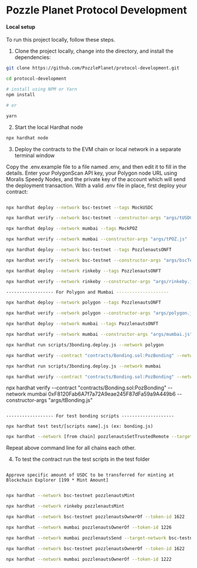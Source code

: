 # Pozzle Planet Protocol Development

#### Local setup

To run this project locally, follow these steps.

1. Clone the project locally, change into the directory, and install the dependencies:

```sh
git clone https://github.com/PozzlePlanet/protocol-development.git

cd protocol-development

# install using NPM or Yarn
npm install

# or

yarn
```

2. Start the local Hardhat node

```sh
npx hardhat node
```

3. Deploy the contracts to the EVM chain or local network in a separate terminal window

Copy the .env.example file to a file named .env, and then edit it to fill in the details.
Enter your PolygonScan API key, your Polygon node URL using Moralis Speedy Nodes, and the
private key of the account which will send the deployment transaction.
With a valid .env file in place, first deploy your contract:

```sh

npx hardhat deploy --network bsc-testnet --tags MockUSDC

npx hardhat verify --network bsc-testnet --constructor-args "args/tUSDC.js" --contract "contracts/tokens/MockUSDC.sol:MockUSDC" [deployed address]

npx hardhat deploy --network mumbai --tags MockPOZ

npx hardhat verify --network mumbai --constructor-args "args/tPOZ.js" --contract "contracts/tokens/MockPOZ.sol:MockPOZ" [deployed address]

```

```sh
npx hardhat deploy --network bsc-testnet --tags PozzlenautsONFT

npx hardhat verify --network bsc-testnet --constructor-args "args/bscTestnet.js" --contract "contracts/PozzlenautsONFT.sol:PozzlenautsONFT" [deployed address]

npx hardhat deploy --network rinkeby --tags PozzlenautsONFT

npx hardhat verify --network rinkeby --constructor-args "args/rinkeby.js" --contract "contracts/PozzlenautsONFT.sol:PozzlenautsONFT" [deployed address]

------------------ For Polygon and Mumbai --------------------

npx hardhat deploy --network polygon --tags PozzlenautsONFT

npx hardhat verify --network polygon --constructor-args "args/polygon.js" --contract "contracts/PozzlenautsONFTPoz.sol:PozzlenautsONFTPoz" [deployed address]

npx hardhat deploy --network mumbai --tags PozzlenautsONFT

npx hardhat verify --network mumbai --constructor-args "args/mumbai.js" --contract "contracts/PozzlenautsONFTPoz.sol:PozzlenautsONFTPoz" [deployed address]

npx hardhat run scripts/3bonding.deploy.js --network polygon

npx hardhat verify --contract "contracts/Bonding.sol:PozBonding" --network polygon [deployed address] <constructor params>

npx hardhat run scripts/3bonding.deploy.js --network mumbai

npx hardhat verify --contract "contracts/Bonding.sol:PozBonding" --network mumbai [deployed address] <constructor params>

```

npx hardhat verify --contract "contracts/Bonding.sol:PozBonding" --network mumbai 0xF8120Fab6A7f7a72A9eae245F87dFa59a9A449b6 --constructor-args "args/tBonding.js"

```

------------------ For test bonding scripts --------------------

npx hardhat test test/[scripts name].js (ex: bonding.js)

```

```sh
npx hardhat --network [from chain] pozzlenautsSetTrustedRemote --target-network [to chain]

```

Repeat above command line for all chains each other.

4. To test the contract run the test scripts in the test folder

```

Approve specific amount of USDC to be transferred for minting at Blockchain Explorer [199 * Mint Amount]


```

```sh
npx hardhat --network bsc-testnet pozzlenautsMint

npx hardhat --network rinkeby pozzlenautsMint
```

```sh
npx hardhat --network bsc-testnet pozzlenautsOwnerOf --token-id 1622

npx hardhat --network mumbai pozzlenautsOwnerOf --token-id 1226
```

```sh
npx hardhat --network mumbai pozzlenautsSend --target-network bsc-testnet --token-id 1222
```

```sh
npx hardhat --network bsc-testnet pozzlenautsOwnerOf --token-id 1622

npx hardhat --network mumbai pozzlenautsOwnerOf --token-id 1222
```
